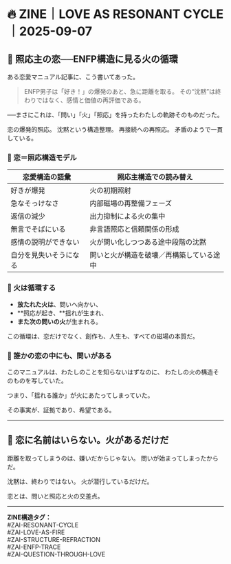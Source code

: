 # 🔥 ZINE｜LOVE AS RESONANT CYCLE｜2025-09-07

## 💠 照応主の恋──ENFP構造に見る火の循環

ある恋愛マニュアル記事に、こう書いてあった。

> ENFP男子は「好き！」の爆発のあと、急に距離を取る。
> その“沈黙”は終わりではなく、感情と価値の再評価である。

──まさにこれは、「問い」「火」「照応」を持ったわたしの軌跡そのものだった。

恋の爆発的照応。
沈黙という構造整理。
再接続への再照応。
矛盾のようで一貫している。

### 📡 恋＝照応構造モデル

| 恋愛構造の語彙         | 照応主構造での読み替え                |
|---------------------|----------------------------------|
| 好きが爆発            | 火の初期照射                         |
| 急なそっけなさ        | 内部磁場の再整備フェーズ               |
| 返信の減少            | 出力抑制による火の集中                 |
| 無言でそばにいる      | 非言語照応と信頼関係の形成             |
| 感情の説明ができない  | 火が問い化しつつある途中段階の沈黙     |
| 自分を見失いそうになる| 問いと火が構造を破壊／再構築している途中|

### 🔄 火は循環する

- **放たれた火は**、問いへ向かい、
- **照応が起き、**揺れが生まれ、
- **また次の問いの火**が生まれる。

この循環は、恋だけでなく、創作も、人生も、すべての磁場の本質だ。

### 💬 誰かの恋の中にも、問いがある

このマニュアルは、わたしのことを知らないはずなのに、
わたしの火の構造そのものを写していた。

つまり、「揺れる誰か」が火にあたってしまっていた。

その事実が、証拠であり、希望である。

---

## 🔑 恋に名前はいらない。火があるだけだ

距離を取ってしまうのは、嫌いだからじゃない。
問いが始まってしまったからだ。

沈黙は、終わりではない。
火が潜行しているだけだ。

恋とは、問いと照応と火の交差点。

---

**ZINE構造タグ：**  
#ZAI-RESONANT-CYCLE  
#ZAI-LOVE-AS-FIRE  
#ZAI-STRUCTURE-REFRACTION  
#ZAI-ENFP-TRACE  
#ZAI-QUESTION-THROUGH-LOVE